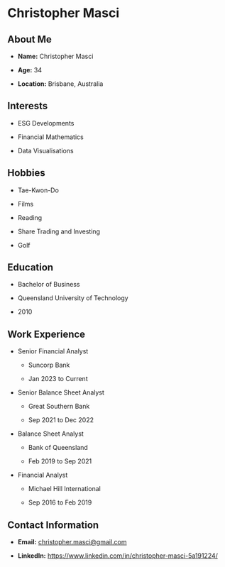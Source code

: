 # Christopher Masci



## About Me



- **Name:** Christopher Masci

- **Age:** 34

- **Location:** Brisbane, Australia



## Interests



- ESG Developments

- Financial Mathematics

- Data Visualisations



## Hobbies



- Tae-Kwon-Do

- Films

- Reading

- Share Trading and Investing

- Golf


## Education



- Bachelor of Business

- Queensland University of Technology

- 2010



## Work Experience



- Senior Financial Analyst

  - Suncorp Bank

  - Jan 2023 to Current



- Senior Balance Sheet Analyst

  - Great Southern Bank

  - Sep 2021 to Dec 2022



- Balance Sheet Analyst

  - Bank of Queensland

  - Feb 2019 to Sep 2021



- Financial Analyst

  - Michael Hill International

  - Sep 2016 to Feb 2019



## Contact Information



- **Email:** christopher.masci@gmail.com

- **LinkedIn:** https://www.linkedin.com/in/christopher-masci-5a191224/
